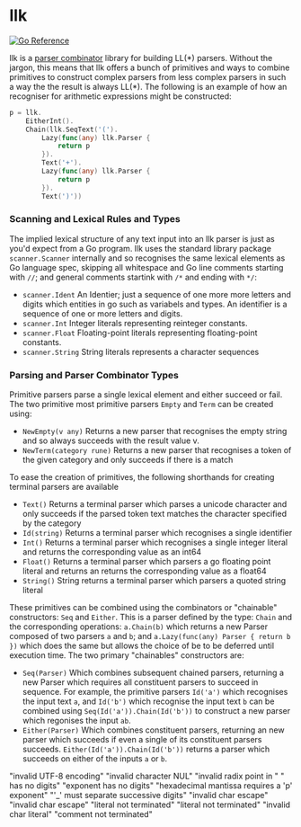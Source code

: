 # llk

[![Go Reference](https://pkg.go.dev/badge/github.com/andjam/btree.svg)](https://pkg.go.dev/github.com/andjam/llk)

llk is a [parser combinator](https://en.wikipedia.org/wiki/Parser_combinator) library for building
LL(\*) parsers. Without the jargon, this means that llk offers a bunch of primitives and ways to
combine primitives to construct complex parsers from less complex parsers in such a way the the
result is always  LL(\*). The following is an example of how an recogniser for arithmetic
expressions might be constructed:
```go
p = llk.
    EitherInt().
    Chain(llk.SeqText('(').
        Lazy(func(any) llk.Parser {
            return p
        }).
        Text('+').
        Lazy(func(any) llk.Parser {
            return p
        }).
        Text(')'))
```


### Scanning and Lexical Rules and Types
The implied lexical structure of any text input into an llk parser is just as you'd expect from a Go
program. llk uses the standard library package `scanner.Scanner` internally and so recognises the
same lexical elements as Go language spec, skipping all whitespace and Go line comments starting
with `//`; and general comments startink with `/*` and ending with `*/`:

* `scanner.Ident` An Identier; just a sequence of one more more letters and digits which entities in
  go such as variabels and types. An identifier is a sequence of one or more letters and digits.
* `scanner.Int` Integer literals representing reinteger constants.
* `scanner.Float` Floating-point literals representing floating-point constants.
* `scanner.String` String literals represents a character sequences

### Parsing and Parser Combinator Types
Primitive parsers parse a single lexical element and either succeed or fail. The two primitive most
primitive parsers `Empty` and `Term` can be created using:

* `NewEmpty(v any)` Returns a new parser that recognises the empty string and so always succeeds
  with the result value v.
* `NewTerm(category rune)` Returns a new parser that recognises a token of the given category
  and only succeeds if there is a match

To ease the creation of primitives, the following shorthands for creating terminal parsers are
available
* `Text()` Returns a terminal parser  which parses a unicode character and only succeeds if the
  parsed token text matches the character specified by the category
* `Id(string)` Returns a terminal parser which recognises a single identifier
* `Int()` Returns a terminal parser which recognises a single integer literal and returns the
  corresponding value as an int64
* `Float()` Returns a terminal parser which parsers a go floating point literal and returns an
  returns the corresponding value as a float64
* `String()` String returns a terminal parser  which parsers a  quoted string literal

These primitives can be combined using the combinators or "chainable" constructors: `Seq` and `Either`. This is a parser
defined by the type: `Chain` and the corresponding operations: `a.Chain(b)` which returns a new
Parser composed of two parsers `a` and `b`;  and `a.Lazy(func(any) Parser { return b })` which does the
same but allows the choice of be to be deferred until execution time. The two primary "chainables"
constructors are:

* `Seq(Parser)` Which combines subsequent chained parsers, returning a new Parser which requires all
  constituent parsers to succeed in sequence. For example, the primitive parsers `Id('a')` which
  recognises the input text `a`, and  `Id('b')` which recognise the input text `b` can be combined
  using `Seq(Id('a')).Chain(Id('b'))` to construct a new parser which regonises the input `ab`.
* `Either(Parser)` Which combines constituent parsers, returning an new parser which succeeds if
  even a single of its constituent parsers succeeds. `Either(Id('a')).Chain(Id('b'))` returns a
  parser which succeeds on either of the inputs `a` or `b`.



"invalid UTF-8 encoding"
"invalid character NUL"
"invalid radix point in "
" has no digits"
"exponent has no digits"
"hexadecimal mantissa requires a 'p' exponent"
"'_' must separate successive digits"
"invalid char escape"
"invalid char escape"
"literal not terminated"
"literal not terminated"
"invalid char literal"
"comment not terminated"
